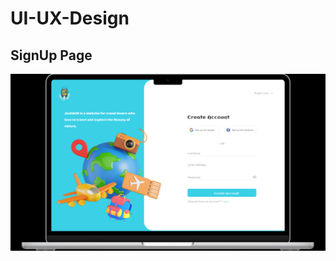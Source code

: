 # UI-UX-Design


<h2>SignUp Page</h2>
<img src="https://github.com/ScorpionN69/UI-UX-Design/blob/main/output/signup.png?raw=true">
